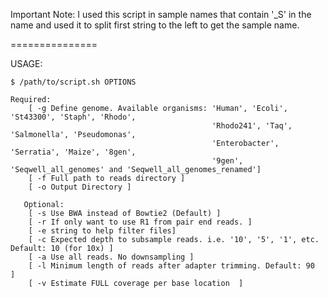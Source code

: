 Important Note:
I used this script in sample names that contain '_S' in the name
and used it to split first string to the left to get the sample name.  

===============

USAGE:

    $ /path/to/script.sh OPTIONS
    
    Required:
        [ -g Define genome. Available organisms: 'Human', 'Ecoli', 'St43300', 'Staph', 'Rhodo',
                                                 'Rhodo241', 'Taq', 'Salmonella', 'Pseudomonas',
                                                 'Enterobacter', 'Serratia', 'Maize', '8gen', 
                                                 '9gen', 'Seqwell_all_genomes' and 'Seqwell_all_genomes_renamed']
        [ -f Full path to reads directory ]
        [ -o Output Directory ]
    
       Optional:
        [ -s Use BWA instead of Bowtie2 (Default) ]
        [ -r If only want to use R1 from pair end reads. ]
        [ -e string to help filter files]
        [ -c Expected depth to subsample reads. i.e. '10', '5', '1', etc. Default: 10 (for 10x) ]
        [ -a Use all reads. No downsampling ]
        [ -l Minimum length of reads after adapter trimming. Default: 90  ]
        [ -v Estimate FULL coverage per base location  ]
